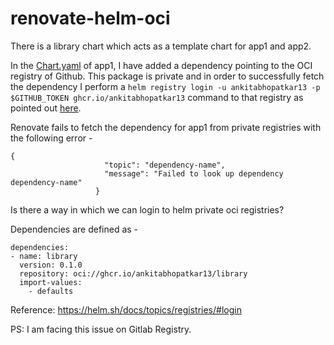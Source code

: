 # renovate-helm-oci

There is a library chart which acts as a template chart for app1 and app2.

In the [Chart.yaml](https://github.com/ankitabhopatkar13/renovate-helm-oci/blob/main/app1/Chart.yaml#L26) of app1, I have added a dependency pointing to the OCI registry of Github. This package is private and in order to successfully fetch the dependency I perform a `helm registry login -u ankitabhopatkar13 -p $GITHUB_TOKEN ghcr.io/ankitabhopatkar13` command to that registry as pointed out [here](https://helm.sh/docs/topics/registries/#login).

Renovate fails to fetch the dependency for app1 from private registries with the following error - 

```
{
                     "topic": "dependency-name",
                     "message": "Failed to look up dependency dependency-name"
                   }
```

Is there a way in which we can login to helm private oci registries?


Dependencies are defined as -

```
dependencies:
- name: library
  version: 0.1.0
  repository: oci://ghcr.io/ankitabhopatkar13/library
  import-values:
    - defaults
```

Reference: https://helm.sh/docs/topics/registries/#login

PS: I am facing this issue on Gitlab Registry.
